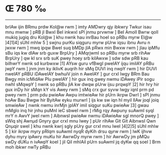 # Œ 780 ‰
---
brIAw ijin BRmu prdw Kol@w rwm ] imty AMDwry qjy ibkwry Twkur isau mnu
mwnw ] pRB jI BwxI BeI inkwxI sPl jnmu prvwnw ] BeI AmolI Bwrw
qolI mukiq jugiq dru Kol@w ] khu nwnk hau inrBau hoeI so pRBu myrw El@w
]4]1]4] sUhI mhlw 5 ] swjnu purKu siqguru myrw pUrw iqsu ibnu Avru n
jwxw rwm ] mwq ipqw BweI suq bMDp jIA pRwx min Bwxw rwm ] jIau ipMfu
sBu iqs kw dIAw srb guxw BrpUry ] AMqrjwmI so pRBu myrw srb rihAw
BrpUry ] qw kI srx srb suK pwey hoey srb kilAwxw ] sdw sdw pRB kau
bilhwrY nwnk sd kurbwxw ]1] AYsw guru vfBwgI pweIAY ijqu imilAY pRBu
jwpY rwm ] jnm jnm ky iklivK auqrih hir sMq DUVI inq nwpY rwm ]
hir DUVI nweIAY pRBU iDAweIAY bwhuiV join n AweIAY ] gur crxI lwgy BRm
Bau Bwgy min icMidAw Plu pweIAY ] hir gux inq gwey nwmu iDAwey iPir
sogu nwhI sMqwpY ] nwnk so pRBu jIA kw dwqw pUrw ijsu prqwpY ]2] hir
hry hir gux inDy hir sMqn kY vis Awey rwm ] sMq crx gur syvw lwgy
iqnI prm pd pwey rwm ] prm pdu pwieAw Awpu imtwieAw hir pUrn
ikrpw DwrI ] sPl jnmu hoAw Bau Bwgw hir ByitAw eyku murwrI ] ijs kw
sw iqn hI myil lIAw joqI joiq smwieAw ] nwnk nwmu inrMjn jpIAY imil
siqgur suKu pwieAw ]3] gwau mMglo inq hir jnhu puMnI ieC sbweI rwm ]
rMig rqy Awpuny suAwmI syqI mrY n AwvY jweI rwm ] AibnwsI pwieAw nwmu
iDAwieAw sgl mnorQ pwey ] sWiq shj Awnµd Gnyry gur crxI mnu lwey
] pUir rihAw Git Git AibnwsI Qwn Qnµqir sweI ] khu nwnk kwrj
sgly pUry gur crxI mnu lweI ]4]2]5] sUhI mhlw 5 ] kir ikrpw myry
pRIqm suAwmI nyqR dyKih drsu qyrw rwm ] lwK ijhvw dyhu myry ipAwry muKu
hir AwrwDy myrw rwm ] hir AwrwDy jm pMQu swDy dUKu n ivAwpY koeI ] jil
Qil mhIAil pUrn suAwmI jq dyKw qq soeI ] Brm moh ibkwr nwTy pRBu
####
